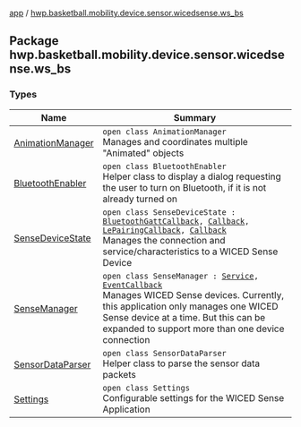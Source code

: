 [app](../index.md) / [hwp.basketball.mobility.device.sensor.wicedsense.ws_bs](.)

## Package hwp.basketball.mobility.device.sensor.wicedsense.ws_bs

### Types

| Name | Summary |
|---|---|
| [AnimationManager](-animation-manager/index.md) | `open class AnimationManager`<br>Manages and coordinates multiple "Animated" objects |
| [BluetoothEnabler](-bluetooth-enabler/index.md) | `open class BluetoothEnabler`<br>Helper class to display a dialog requesting the user to turn on Bluetooth, if it is not already turned on |
| [SenseDeviceState](-sense-device-state/index.md) | `open class SenseDeviceState : `[`BluetoothGattCallback`](https://developer.android.com/reference/android/bluetooth/BluetoothGattCallback.html)`, `[`Callback`](https://developer.android.com/reference/android/os/Handler/Callback.html)`, `[`LePairingCallback`](../hwp.basketball.mobility.device.sensor.wicedsense.util/-gatt-request-manager/-le-pairing-callback/index.md)`, `[`Callback`](../hwp.basketball.mobility.device.sensor.wicedsense.wicedsmart.ota/-ota-app-info-reader/-callback/index.md)<br>Manages the connection and service/characteristics to a WICED Sense Device |
| [SenseManager](-sense-manager/index.md) | `open class SenseManager : `[`Service`](https://developer.android.com/reference/android/app/Service.html)`, `[`EventCallback`](-sense-device-state/-event-callback/index.md)<br>Manages WICED Sense devices. Currently, this application only manages one WICED Sense device at a time. But this can be expanded to support more than one device connection |
| [SensorDataParser](-sensor-data-parser/index.md) | `open class SensorDataParser`<br>Helper class to parse the sensor data packets |
| [Settings](-settings/index.md) | `open class Settings`<br>Configurable settings for the WICED Sense Application |
